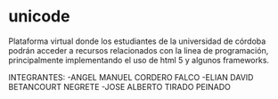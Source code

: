 # unicode
Plataforma virtual donde los estudiantes de la universidad de córdoba podrán acceder a recursos relacionados con la linea de programación, principalmente implementando el uso de html 5 y algunos frameworks.


INTEGRANTES:
-ANGEL MANUEL CORDERO FALCO
-ELIAN DAVID BETANCOURT NEGRETE 
-JOSE ALBERTO TIRADO PEINADO